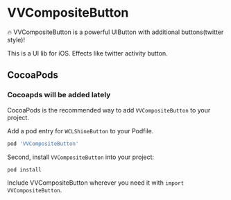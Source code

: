 # VVCompositeButton
🔥 VVCompositeButton is a powerful UIButton with additional buttons(twitter style)!

This is a UI lib for iOS. Effects like twitter activity button.

<Here is place for gif>
  
## **CocoaPods**

### Cocoapds will be added lately

CocoaPods is the recommended way to add `VVCompositeButton` to your project.

Add a pod entry for `WCLShineButton` to your Podfile.

```ruby
pod 'VVCompositeButton'
```

Second, install `VVCompositeButton` into your project:

```bash
pod install
```

Include VVCompositeButton wherever you need it with `import VVCompositeButton`.

